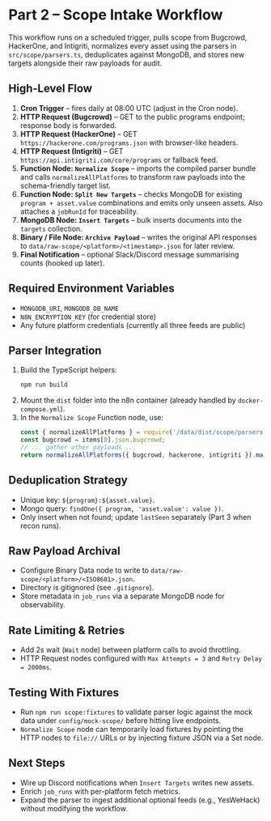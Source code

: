 # Part 2 – Scope Intake Workflow

This workflow runs on a scheduled trigger, pulls scope from Bugcrowd, HackerOne, and Intigriti,
normalizes every asset using the parsers in `src/scope/parsers.ts`, deduplicates against MongoDB,
and stores new targets alongside their raw payloads for audit.

## High-Level Flow
1. **Cron Trigger** – fires daily at 08:00 UTC (adjust in the Cron node).
2. **HTTP Request (Bugcrowd)** – GET to the public programs endpoint; response body is forwarded.
3. **HTTP Request (HackerOne)** – GET `https://hackerone.com/programs.json` with browser-like headers.
4. **HTTP Request (Intigriti)** – GET `https://api.intigriti.com/core/programs` or fallback feed.
5. **Function Node: `Normalize Scope`** – imports the compiled parser bundle and calls
   `normalizeAllPlatforms` to transform raw payloads into the schema-friendly target list.
6. **Function Node: `Split New Targets`** – checks MongoDB for existing `program + asset.value`
   combinations and emits only unseen assets. Also attaches a `jobRunId` for traceability.
7. **MongoDB Node: `Insert Targets`** – bulk inserts documents into the `targets` collection.
8. **Binary / File Node: `Archive Payload`** – writes the original API responses to
   `data/raw-scope/<platform>/<timestamp>.json` for later review.
9. **Final Notification** – optional Slack/Discord message summarising counts (hooked up later).

## Required Environment Variables
- `MONGODB_URI`, `MONGODB_DB_NAME`
- `N8N_ENCRYPTION_KEY` (for credential store)
- Any future platform credentials (currently all three feeds are public)

## Parser Integration
1. Build the TypeScript helpers:
   ```bash
   npm run build
   ```
2. Mount the `dist` folder into the n8n container (already handled by `docker-compose.yml`).
3. In the `Normalize Scope` Function node, use:
   ```javascript
   const { normalizeAllPlatforms } = require('/data/dist/scope/parsers.js');
   const bugcrowd = items[0].json.bugcrowd;
   // ... gather other payloads ...
   return normalizeAllPlatforms({ bugcrowd, hackerone, intigriti }).map((target) => ({ json: target }));
   ```

## Deduplication Strategy
- Unique key: `${program}:${asset.value}`.
- Mongo query: `findOne({ program, 'asset.value': value })`.
- Only insert when not found; update `lastSeen` separately (Part 3 when recon runs).

## Raw Payload Archival
- Configure Binary Data node to write to `data/raw-scope/<platform>/<ISO8601>.json`.
- Directory is gitignored (see `.gitignore`).
- Store metadata in `job_runs` via a separate MongoDB node for observability.

## Rate Limiting & Retries
- Add 2s wait (`Wait` node) between platform calls to avoid throttling.
- HTTP Request nodes configured with `Max Attempts = 3` and `Retry Delay = 2000ms`.

## Testing With Fixtures
- Run `npm run scope:fixtures` to validate parser logic against the mock data under
  `config/mock-scope/` before hitting live endpoints.
- `Normalize Scope` node can temporarily load fixtures by pointing the HTTP nodes to
  `file://` URLs or by injecting fixture JSON via a Set node.

## Next Steps
- Wire up Discord notifications when `Insert Targets` writes new assets.
- Enrich `job_runs` with per-platform fetch metrics.
- Expand the parser to ingest additional optional feeds (e.g., YesWeHack) without modifying the workflow.
